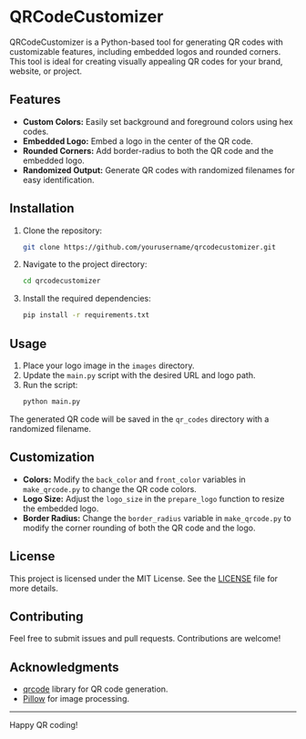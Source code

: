 # QRCodeCustomizer

QRCodeCustomizer is a Python-based tool for generating QR codes with customizable features, including embedded logos and rounded corners. This tool is ideal for creating visually appealing QR codes for your brand, website, or project.

## Features

- **Custom Colors:** Easily set background and foreground colors using hex codes.
- **Embedded Logo:** Embed a logo in the center of the QR code.
- **Rounded Corners:** Add border-radius to both the QR code and the embedded logo.
- **Randomized Output:** Generate QR codes with randomized filenames for easy identification.

## Installation

1. Clone the repository:
    ```bash
    git clone https://github.com/yourusername/qrcodecustomizer.git
    ```
2. Navigate to the project directory:
    ```bash
    cd qrcodecustomizer
    ```
3. Install the required dependencies:
    ```bash
    pip install -r requirements.txt
    ```

## Usage

1. Place your logo image in the `images` directory.
2. Update the `main.py` script with the desired URL and logo path.
3. Run the script:
    ```bash
    python main.py
    ```

The generated QR code will be saved in the `qr_codes` directory with a randomized filename.

## Customization

- **Colors:** Modify the `back_color` and `front_color` variables in `make_qrcode.py` to change the QR code colors.
- **Logo Size:** Adjust the `logo_size` in the `prepare_logo` function to resize the embedded logo.
- **Border Radius:** Change the `border_radius` variable in `make_qrcode.py` to modify the corner rounding of both the QR code and the logo.

## License

This project is licensed under the MIT License. See the [LICENSE](LICENSE) file for more details.

## Contributing

Feel free to submit issues and pull requests. Contributions are welcome!

## Acknowledgments

- [qrcode](https://github.com/lincolnloop/python-qrcode) library for QR code generation.
- [Pillow](https://python-pillow.org/) for image processing.

---

Happy QR coding!
